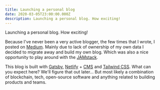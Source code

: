 ```yaml
---
title: Launching a personal blog
date: 2020-03-05T23:00:00.000Z
description: Launching a personal blog. How exciting!
---
```

Launching a personal blog. How exciting!

Because I've never been a very active blogger, the few times that I wrote, I posted on [Medium](https://medium.com/@wslyvh). Mainly due to lack of ownership of my own data I decided to migrate away and build my own blog. Which was also a nice opportunity to play around with the [JAMstack](https://jamstack.org/).

This blog is built with [Gatsby](https://www.gatsbyjs.org/), [Netlify](https://www.netlify.com/) + [CMS](https://www.netlifycms.org/) and [Tailwind CSS](https://tailwindcss.com/). What can you expect here? We'll figure that out later... But most likely a combination of blockchain, tech, open-source software and anything related to building products and teams.